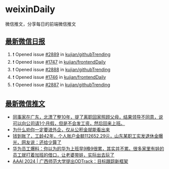 # weixinDaily
微信推文，分享每日的前端微信推文

## [最新微信日报](https://github.com/kujian/weixinDaily/issues)

<!--START_SECTION:activity-->
1. ❗ Opened issue [#2889](https://github.com/kujian/githubTrending/issues/2889) in [kujian/githubTrending](https://github.com/kujian/githubTrending)
2. ❗ Opened issue [#1747](https://github.com/kujian/frontendDaily/issues/1747) in [kujian/frontendDaily](https://github.com/kujian/frontendDaily)
3. ❗ Opened issue [#2888](https://github.com/kujian/githubTrending/issues/2888) in [kujian/githubTrending](https://github.com/kujian/githubTrending)
4. ❗ Opened issue [#1746](https://github.com/kujian/frontendDaily/issues/1746) in [kujian/frontendDaily](https://github.com/kujian/frontendDaily)
5. ❗ Opened issue [#2887](https://github.com/kujian/githubTrending/issues/2887) in [kujian/githubTrending](https://github.com/kujian/githubTrending)
<!--END_SECTION:activity-->


## [最新微信推文](https://weixin.qdkfweb.cn/)

<!-- BLOG-POST-LIST:START -->
- [同事家在广东，北漂了整10年，提了离职回家照顾父母，结果领导不同意，说可以向公司请1个月假，但是不会发工资，然后回来上班。](https://weixin.qdkfweb.cn/48776.html)
- [为什么劝你一定要进外企，仅从公积金就能看出来](https://weixin.qdkfweb.cn/48778.html)
- [钱到账了，工龄42年，个人账户金额112652.29元，山东某职工实发退休金曝光，网友说：还给少算了](https://weixin.qdkfweb.cn/48780.html)
- [华为员工爆料：你以为的华为上班早9晚9很累，其实并不累。很多家里有娃的员工就打着加班的借口，让老婆带娃，实际出去玩了](https://weixin.qdkfweb.cn/48781.html)
- [AAAI 2024 | 广西师范大学提出ODTrack：目标跟踪新框架](https://weixin.qdkfweb.cn/48801.html)
<!-- BLOG-POST-LIST:END -->